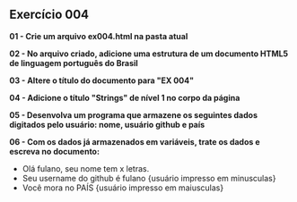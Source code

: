 ## Exercício 004

**01 - Crie um arquivo ex004.html na pasta atual**

**02 - No arquivo criado, adicione uma estrutura de um documento HTML5 de linguagem português do Brasil**

**03 - Altere o título do documento para "EX 004"**

**04 - Adicione o título "Strings" de nível 1 no corpo da página**

**05 - Desenvolva um programa que armazene os seguintes dados digitados pelo usuário: nome, usuário github e país**

**06 - Com os dados já armazenados em variáveis, trate os dados e escreva no documento:**

- Olá <negrito>fulano</negrito>, seu nome tem x letras.
- Seu username do github é fulano {usuário impresso em minusculas}
- Você mora no PAÍS {usuário impresso em maiusculas}
